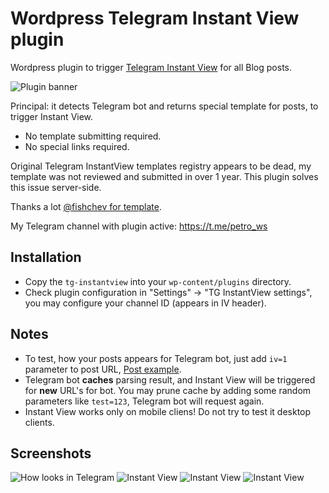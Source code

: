 # Wordpress Telegram Instant View plugin

Wordpress plugin to trigger [Telegram Instant View](https://instantview.telegram.org/) for all Blog posts.

![Plugin banner](assets/banner-1544x500.png)

Principal: it detects Telegram bot and returns special template for
posts, to trigger Instant View.

* No template submitting required.
* No special links required.

Original Telegram InstantView templates registry appears to be dead,
my template was not reviewed and submitted in over 1 year. This plugin
solves this issue server-side.

Thanks a lot [@fishchev for template](https://gist.github.com/fishchev/ed2ca15d5ffd9594d41498a4bf9ba12e).

My Telegram channel with plugin active: https://t.me/petro_ws

## Installation

* Copy the `tg-instantview` into your `wp-content/plugins` directory.
* Check plugin configuration in "Settings" -> "TG InstantView settings", you may configure your channel ID (appears in IV header).

## Notes

* To test, how your posts appears for Telegram bot, just add `iv=1` parameter to post URL, [Post example](https://petro.ws/vancouver-skies/?iv=1).
* Telegram bot **caches** parsing result, and Instant View will be triggered for **new** URL's for bot. You may prune cache by adding some random parameters like `test=123`, Telegram bot will request again.
* Instant View works only on mobile cliens! Do not try to test it desktop clients.

## Screenshots

![How looks in Telegram](assets/screenshot-1.jpg) ![Instant View](assets/screenshot-2.jpg) ![Instant View](assets/screenshot-3.jpg)  ![Instant View](assets/screenshot-4.jpg)
